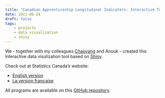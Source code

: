 ```yaml
---
title: "Canadian Apprenticeship Longitudinal Indicators: Interactive Tool"
date: 2021-06-24
draft: false
tags:
    - projects
    - data visualization
    - shiny
---
```


We - together with my colleagues [Chaoyang](https://www.linkedin.com/in/chaoyang-zheng-525306106/) and Anouk - created this interactive data visulization tool based on [Shiny](https://shiny.rstudio.com/).

Check out at Statistics Canada’s website:

- [English version](https://www150.statcan.gc.ca/n1/pub/71-607-x/71-607-x2021018-eng.htm)
- [La version française](https://www150.statcan.gc.ca/n1/pub/71-607-x/71-607-x2021018-fra.htm)

All programs are available on this [GitHub repository](https://github.com/StatCan/dv-rais-longitudinal).
